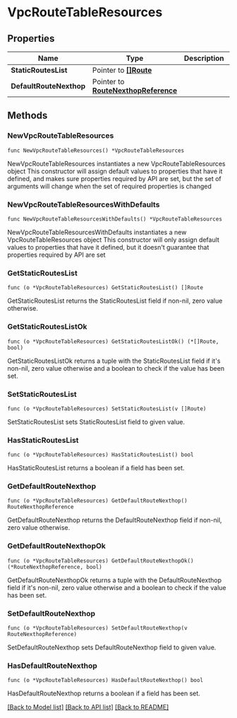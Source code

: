 # VpcRouteTableResources

## Properties

Name | Type | Description | Notes
------------ | ------------- | ------------- | -------------
**StaticRoutesList** | Pointer to [**[]Route**](Route.md) |  | [optional] 
**DefaultRouteNexthop** | Pointer to [**RouteNexthopReference**](RouteNexthopReference.md) |  | [optional] 

## Methods

### NewVpcRouteTableResources

`func NewVpcRouteTableResources() *VpcRouteTableResources`

NewVpcRouteTableResources instantiates a new VpcRouteTableResources object
This constructor will assign default values to properties that have it defined,
and makes sure properties required by API are set, but the set of arguments
will change when the set of required properties is changed

### NewVpcRouteTableResourcesWithDefaults

`func NewVpcRouteTableResourcesWithDefaults() *VpcRouteTableResources`

NewVpcRouteTableResourcesWithDefaults instantiates a new VpcRouteTableResources object
This constructor will only assign default values to properties that have it defined,
but it doesn't guarantee that properties required by API are set

### GetStaticRoutesList

`func (o *VpcRouteTableResources) GetStaticRoutesList() []Route`

GetStaticRoutesList returns the StaticRoutesList field if non-nil, zero value otherwise.

### GetStaticRoutesListOk

`func (o *VpcRouteTableResources) GetStaticRoutesListOk() (*[]Route, bool)`

GetStaticRoutesListOk returns a tuple with the StaticRoutesList field if it's non-nil, zero value otherwise
and a boolean to check if the value has been set.

### SetStaticRoutesList

`func (o *VpcRouteTableResources) SetStaticRoutesList(v []Route)`

SetStaticRoutesList sets StaticRoutesList field to given value.

### HasStaticRoutesList

`func (o *VpcRouteTableResources) HasStaticRoutesList() bool`

HasStaticRoutesList returns a boolean if a field has been set.

### GetDefaultRouteNexthop

`func (o *VpcRouteTableResources) GetDefaultRouteNexthop() RouteNexthopReference`

GetDefaultRouteNexthop returns the DefaultRouteNexthop field if non-nil, zero value otherwise.

### GetDefaultRouteNexthopOk

`func (o *VpcRouteTableResources) GetDefaultRouteNexthopOk() (*RouteNexthopReference, bool)`

GetDefaultRouteNexthopOk returns a tuple with the DefaultRouteNexthop field if it's non-nil, zero value otherwise
and a boolean to check if the value has been set.

### SetDefaultRouteNexthop

`func (o *VpcRouteTableResources) SetDefaultRouteNexthop(v RouteNexthopReference)`

SetDefaultRouteNexthop sets DefaultRouteNexthop field to given value.

### HasDefaultRouteNexthop

`func (o *VpcRouteTableResources) HasDefaultRouteNexthop() bool`

HasDefaultRouteNexthop returns a boolean if a field has been set.


[[Back to Model list]](../README.md#documentation-for-models) [[Back to API list]](../README.md#documentation-for-api-endpoints) [[Back to README]](../README.md)


